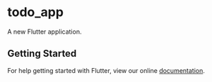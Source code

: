 # todo_app

A new Flutter application.

## Getting Started

For help getting started with Flutter, view our online
[documentation](https://flutter.io/).

